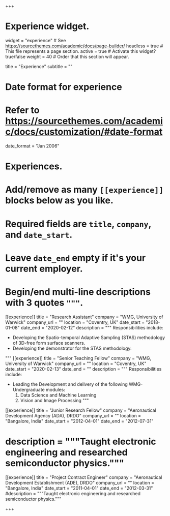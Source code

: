 +++
# Experience widget.
widget = "experience"  # See https://sourcethemes.com/academic/docs/page-builder/
headless = true  # This file represents a page section.
active = true  # Activate this widget? true/false
weight = 40  # Order that this section will appear.

title = "Experience"
subtitle = ""

# Date format for experience
#   Refer to https://sourcethemes.com/academic/docs/customization/#date-format
date_format = "Jan 2006"

# Experiences.
#   Add/remove as many `[[experience]]` blocks below as you like.
#   Required fields are `title`, `company`, and `date_start`.
#   Leave `date_end` empty if it's your current employer.
#   Begin/end multi-line descriptions with 3 quotes `"""`.


  
[[experience]]
  title = "Research Assistant"
  company = "WMG, University of Warwick"
  company_url = ""
  location = "Coventry, UK"
  date_start = "2018-01-08"
  date_end = "2020-02-12"
  description = """
  Responsibilities include:
  
  * Developing the Spatio-temporal Adaptive Sampling (STAS) methodology of 3D-free form surface scanners.
  * Developing the demonstrator for the STAS methodology. 
  
  """
[[experience]]
  title = "Senior Teaching Fellow"
  company = "WMG, University of Warwick"
  company_url = ""
  location = "Coventry, UK"
  date_start = "2020-02-13"
  date_end = ""
  description = """
  Responsibilities include:
  
  * Leading the Development and delivery of the following WMG-Undergraduate modules:
	1. Data Science and Machine Learning 
	2. Vision and Image Processing 
  """
  
[[experience]]
  title = "Junior Research Fellow"
  company = "Aeronautical Development Agency (ADA), DRDO"
  company_url = ""
  location = "Bangalore, India"
  date_start = "2012-04-01"
  date_end = "2012-07-31"
 # description = """Taught electronic engineering and researched semiconductor physics."""
  
  [[experience]]
  title = "Project Contract Engineer"
  company = "Aeronautical Development Establishment (ADE), DRDO"
  company_url = ""
  location = "Bangalore, India"
  date_start = "2011-04-01"
  date_end = "2012-03-31"
  #description = """Taught electronic engineering and researched semiconductor physics."""

+++
